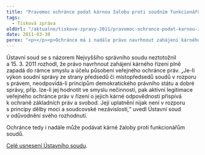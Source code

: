 ```yaml
---
title: "Pravomoc ochránce podat kárnou žalobu proti soudním funkcionářům zůstává zachována"
tags:
  - Tisková zpráva
oldUrl: "/aktualne/tiskove-zpravy-2011/pravomoc-ochrance-podat-karnou-zalobu-proti-soudnim-funkcionarum-zustava-zachovana"
date: 2011-03-30
perex: "<p></p><p>Ochránce má i nadále právo navrhnout zahájení kárného řízení s předsedy a místopředsedy soudů. Rozhodl o tom Ústavní soud, když jako neopodstatněný odmítl návrh kárného senátu Nejvyššího správního soudu na zrušení pravomoci, kterou ochránce získal v roce 2008.</p>"
---
```


<!-- imported from the old website -->

<p>Ústavní soud se s názorem Nejvyššího správního soudu neztotožnil a 15. 3. 2011 rozhodl, že právo navrhnout zahájení kárného řízení plně zapadá do rámce smyslu a účelu působení veřejného ochránce práv. „Je-li výkon soudní správy ze strany předsedů či místopředsedů soudů v rozporu s právem, neodpovídá-li principům demokratického právního státu a dobré správy, příp. lze-li jej hodnotit ve smyslu nečinnosti, pak aktivní legitimace veřejného ochránce práv v řízení o jejich kárné odpovědnosti přispívá k ochraně základních práv a svobod. Její uplatnění nijak není v rozporu s principy dělby moci a soudcovské nezávislosti,“ uvedl Ústavní soud v odůvodnění svého rozhodnutí.</p><p>Ochránce tedy i nadále může podávat kárné žaloby proti funkcionářům soudů.</p><p><a href="https://www.ochrance.cz/fileadmin/user_upload/STANOVISKA/Pl-60-10_1.doc">Celé usnesení Ústavního soudu</a>.</p>
